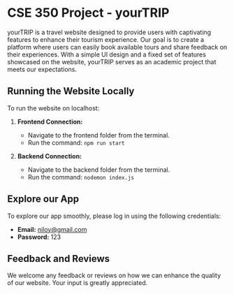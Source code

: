 # CSE 350 Project - yourTRIP

yourTRIP is a travel website designed to provide users with captivating features to enhance their tourism experience. Our goal is to create a platform where users can easily book available tours and share feedback on their experiences. With a simple UI design and a fixed set of features showcased on the website, yourTRIP serves as an academic project that meets our expectations.

## Running the Website Locally

To run the website on localhost:

1. **Frontend Connection:**
   - Navigate to the frontend folder from the terminal.
   - Run the command: `npm run start`

2. **Backend Connection:**
   - Navigate to the backend folder from the terminal.
   - Run the command: `nodemon index.js`

## Explore our App

To explore our app smoothly, please log in using the following credentials:

- **Email:** niloy@gmail.com
- **Password:** 123

## Feedback and Reviews

We welcome any feedback or reviews on how we can enhance the quality of our website. Your input is greatly appreciated.

